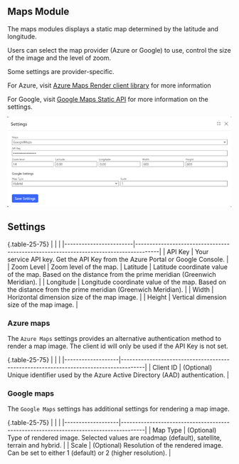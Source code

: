 ## Maps Module
The maps modules displays a static map determined by the latitude and longitude.

Users can select the map provider (Azure or Google) to use, control the size of the image and the level of zoom. 

Some settings are provider-specific.

For Azure, visit [Azure Maps Render client library](https://learn.microsoft.com/en-us/dotnet/api/overview/azure/maps.rendering-readme) for more information

For Google, visit [Google Maps Static API](https://developers.google.com/maps/documentation/maps-static/start) for more information on the settings.

![Maps Settings](mapssettings.png)

## Settings

{.table-25-75}
|                        |                                                                                      |
|------------------------|--------------------------------------------------------------------------------------|
| API Key                | Your service API key. Get the API Key from the Azure Portal or Google Console. |
| Zoom Level             | Zoom level of the map. 
| Latitude               | Latitude coordinate value of the map. Based on the distance from the prime meridian (Greenwich Meridian). |
| Longitude              | Longitude coordinate value of the map. Based on the distance from the prime meridian (Greenwich Meridian). |
| Width                  | Horizontal dimension size of the map image. |
| Height                 | Vertical dimension size of the map image. |

### Azure maps
The `Azure Maps` settings provides an alternative authentication method to render a map image. The client id will only be used
if the API Key is not set.

{.table-25-75}
|                   |                                                                                      |
|-------------------|--------------------------------------------------------------------------------------|
| Client ID         | (Optional) Unique identifier used by the Azure Active Directory (AAD) authentication.   |

### Google maps
The `Google Maps` settings has additional settings for rendering a map image.

{.table-25-75}
|                   |                                                                                      |
|-------------------|--------------------------------------------------------------------------------------|
| Map Type          | (Optional) Type of rendered image. Selected values are roadmap (default), satellite, terrain and hybrid. |
| Scale             | (Optional) Resolution of the rendered image. Can be set to either 1 (default) or 2 (higher resolution). |

